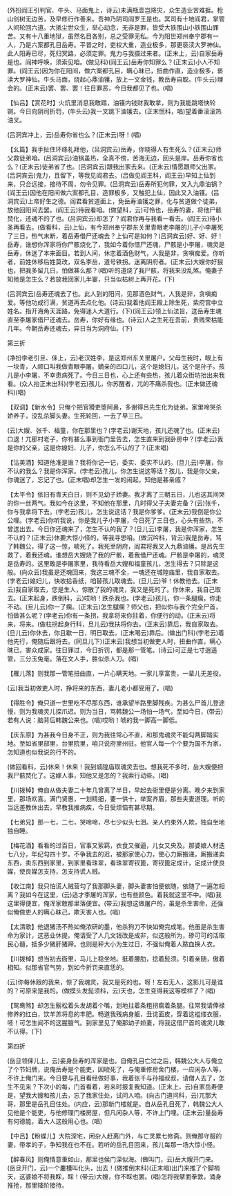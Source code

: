 <!-- { "loadSidebar": true } -->
(外扮阎王引判官、牛头、马面鬼上，诗云)未满瓶壶岂降灾，众生造业苦难捱。枪山剑树无边苦，及早修行作善来。吾神乃阴司阎罗王是也。冥司有十地阎君，掌管人间轮回六道。大抵尘世众生，举心动念，无非是罪，皆受大铁围山小铁围山罪苦。又有十八重地狱，虽然名目各别，总之受罪无私。今为阳世郑州奉宁郡有一人，乃是六案都孔目岳寿。平昔之时，吏权大重，造业极多，那更亵渎大罗神仙。此人阳寿已尽，死归冥路，必须定罪。鬼力与我摄过来者。(正末上，云)自家岳寿是也。阎神呼唤，须索见咱。(做见科)(阎王云)岳寿你知罪么？(正末云)小人不知罪。(阎王云)因为你在阳间，做六案都孔目，瞒心昧已，扭曲作直，造业极多，亵渎大罗神仙。牛头马面，烧起心鼎油镬，放上一文金钱，教岳寿自取。(牛头云)理会的。(正末云)罢、罢、罢！往日罪恶，今日我都见了也。(唱)

【仙吕】【赏花时】火炕里消息我敢踏，油镬内钱财我敢拿，则为我能跳塔快轮铡。今日向阴司折罚，(牛头云)我一叉跳下油镬去。(正末慌科，唱)望着番滚滚热油叉。

(吕洞宾冲上，云)岳寿你省也么？(正末云)呀！(唱)

【幺篇】我手扯住环绦礼拜他，(吕洞宾云)岳寿，你晓得人有生死么？(正末云)师父救徒弟咱。(吕洞宾云)油锅虽热，全真不傍，苦海无边，回头是岸。岳寿你省也么？(正末云)徒弟省了也。(吕洞宾云)跟我出家去来。(正末云)情愿跟师父出家。(吕洞宾云)鬼力，且留下，等我见阎君去。(吕做见阎王科，阎王云)早知上仙到来，只合远接，接待不周，勿令见罪。(吕洞宾云)岳寿所犯何罪，叉入九鼎油锅？(阎王云)因他在阳间做六案都孔目，造罪极多，又触犯上仙，因此又入油镬。(吕洞宾云)上帝好生之德。阎君看贫道面上，免岳寿油镬之罪，化与贫道做个徒弟，放他回阳间去罢。(阎王云)待我看咱。(做望科，云)可怜也，岳寿的妻，将他尸骸焚化，还魂不的了也。(吕洞宾云)却怎了？阎君你再与我看一看去。(阎王云)待小圣再看去。(做看科，云)上仙，有今郑州奉宁郡东关里青眼老李屠的儿子小李屠死了三日，热气末断，着岳寿借尸还魂去？上仙可是如何？(吕洞宾云)好、好、好！岳寿，谁想你浑家将你尸骸烧化了，我如今着你借尸还魂，尸骸是小李屠，魂灵是岳寿，休迷了本来面目。若到人间，休恋着酒色财气，人我是非，贪嗔痴爱。你听者，前姓休移后姓莫改，双名李岳，道号铁拐。迷离阴府者。(正末云)大嫂你好狠也，把我多留几日，怕做甚么那？(唱)听的道烧了我尸骸，将我来没乱煞。俺妻子知他是怎生么？若放我回家儿半霎，只当似枯树上再开花。(下)

(吕洞宾云)岳寿还魂去了也。此人到的阳问，见那酒色财气，人我是非，贪嗔痴爱。等他功成行满，贫道再去点化他。(诗云)我着他阎王殿上除生死，紫府宫中立姓名。指开海角天涯路，免得迷人大道行。(下)(阎王云)领上仙法旨，送岳寿生魂直至李屠家借尸还魂去。岳寿，你好有缘也。(诗云)人之生死在吾前，贵贱荣枯能几年。今朝岳寿还魂去，异日当为洞府仙。(下)

第三折

(净扮孛老引旦、俫上，云)老汉姓李，是这郑州东关里屠户。父母生我时，眼上有一块青，人顺口叫我做青眼李屠。嫡亲的四口儿，这个是媳妇儿，这个是孙子。孩儿是小李屠，不幸患病死了。今日三日也，心上还有些热，孩儿着众街坊抬出来我看。(众人抬正末出科)(孛老云)孩儿，你苏醒者，兀的不痛杀我也。(正末做还魂科)(唱)

【双调】【新水令】只俺个把官猾吏堕阿鼻，多谢得吕先生化为徒弟。家里啼哭杀娇养子，没乱杀脚头妻。生死轮回，一去了早三日。

(云)大嫂、张千、福童，你在那里也？(孛老云)谢天地，孩儿还魂了也。(正末云)口退！兀那村老子，你有甚么事到衙门里告去，怎生直来到我卧房中？(孛老云)我是你的父亲，这是你媳妇、儿子，你怎么不认的了？(正末唱)

【沽美酒】知道他准是谁？我将你记一记，委实、委实不认的。(旦儿云)李屠，你不认的我么？我是你浑家。(孛老云)孩儿，你怎生说这等话？孩儿，我是你父亲，你魂迷了，忘记了也。(正末唱)却怎生一发的闹起，知他是甚亲戚？

【太平令】依旧有青天白日，则不见幼子娇妻。我才离了三朝五日，儿也这其间哭的你一丝两气。我如今在这里，不知他在那里，几时得父子夫妻完备？(云)张千，你与我拿将下去。(孛老云)孩儿，怎生说这话？我是你爹爹。(正末云)我倒是你公公哩。(孛老云)你听我说，你是我儿子小李屠，今日死了三日也，心头有些热，不曾送出去。今日你还魂来了，怎生不认的我了？(旦儿云)李屠，我是你浑家，怎生不认的？(正末云)休要大惊小怪的，等我寻思咱。(做沉吟科，背云)我是岳寿，骂了韩魏公，得了这一惊，唬死了。我死至阴府，阎君将我叉入九鼎油镬。是吕先生救了，着我还魂。谁想岳大嫂烧了我的尸骸，着我借尸还魂。尸骸是李屠的，魂灵是岳寿的。这里敢是李屠家里，我待看岳大嫂和福童孩儿，怎生得去？只除是这般。(向众云)我虽是还魂回来，我这三魂不全，一魂还在城隍庙里，我自家取去。(孛老云)媳妇儿，快收拾香纸，咱替孩儿取魂去。(旦儿云)爷！休教他去。(正末云)我自家取去，您是生人，惊散了我的魂灵，我又是死的了。你休来，我自己取去。(正末起身，跌倒科，云)哎哟！跌杀我也。(孛老云)孩儿，你一条腿瘸，你走不动。(旦儿云)你一了瘸。(正末云)怎生腿瘸？师父也，把似你与我个完全尸首，怕做甚么呢？(孛老云)你有一条拐，我拿将来你拄着，你便行的动。(正末云)将来，将来。(做柱拐起身行科，旦儿云)我扶将你去。(正末云)靠后，我自家取去。(旦儿云)你休去，你且歇一日，明日取去。(正末喝云)靠后。(做出门科)(孛老云)着他先行，俺随后跟将去。(同旦儿下)(正末云)我想当初做吏人时，扭曲作直，瞒心昧已，害众成家。往日罪过，今日折罚，都是那一管笔。(诗云)可正是七寸逍遥管，三分玉兔毫。落在文人手，胜似杀人刀。(唱)

【雁儿落】则我那一管笔扭曲直，一片心瞒天地。一家儿享富贵，一辈儿无差役。

(云)我当初做吏人时，挣将来的东西，妻儿老小都受用了。(唱)

【得胜令】俺只道一世里吃不尽那东西，谁承望半路里脚残疾。为甚么尸首儿登途慢，则为我魂灵儿探爪迟。则为当日，骂韩魏公一场怕一场气，至如今日，(带云)若有人说：脑背后韩魏公来也。(唱)哎哟！唬的我一脚高一脚低。

【庆东原】为甚我今日身不正，则为我往常心不直，和那鬼魂灵不能勾两脚踏实地。至如省里部里，台里院里，咱只说府里州驻。他官人每一个个要为国不为家，怎知道也似我说的行不的。

(做回看科，云)休来！休来！我到城隍庙取魂灵去也。想我死不多时，岳大嫂便把我尸骸焚化了。这嫁人事，知他又是怎的？我索行动些。(唱)

【川拨棹】俺自从做夫妻二十年几曾离了半日，早起去衙里便是分离。晚夕来到家里，那场欢喜。满门贤惠，一划精细，要一供十，举案齐眉，那些夫妻道理。听的当远差教休出去，早教我推病疾，今日受烦恼有甚尽期。

【七弟兄】那一七，二七，哭啼啼，尽七少似头七泪。亲人约束外人欺，独自坐地独自睡。

【梅花酒】看看的过百日，官事又萦羁，衣食又催逼，儿女又央及。那婆娘人材迭七八分，年纪勾四十岁。不争我去的迟，被那家使心力，使心力厮搬递，厮搬递卖东西，卖东西到家里，到家里看珠翠，看珠翠寄钗篦，寄钗篦定成计，定成计使良媒，使良媒怎支持，怎支持谎人贼。

【收江南】我只怕谎人贼营勾了我那脚头妻，脚头妻害怕便依随，依随了一遍怎相离？我如今在这里，(云)适才李屠的浑家，也有些颜色。着我就这里不中。(唱)我这里得便宜，俺浑家敢那里落便宜。(带云)我想这做屠户的，虽是杀生害命，还强似俺做吏人的瞒心昧己，欺天害人也。(唱)

【太清歌】他退猪汤不热如俺浓研的墨，他杀狗刀不快如俺完成笔。他虽是杀生害命为家计，这恶业休提。俺请受了人几文钱改是成非，似这般所为，碜可可的活取民心髓，抵多少猪肝猪蹄。也则是秤大小为生过日，不强似俺着人脓血换人衣。

【川拨棹】想当初去衙里，马儿上稳坐地。挺着腰肋，捻着髭须。引着亲随，傲着相知。似那省官气势，到如今折罚来直恁的。

(云)你每休跟的我来，惊了我魂灵，我又是死的也。呀！左右无人，这影儿可是谁的？可原来是我的。(做摸头发髭须科，云)天也，怎生变得我这等模样了？(唱)

【鸳鸯煞】却怎生鬅松着头发胡着个嘴，划地拄着条粗拐瘸着条腿。往常我请俸禄修养的红白，饮羊羔将息的丰肥。畅道我残病身躯，丑诧面皮，穿着这褴缕衣服，呸！可怎生闻不的这腥膻气。到家里见了俺那幼子娇妻，将我这借尸首的魂灵儿敢不认得。(下)

第四折

(岳旦领俫儿上，云)妾身岳寿的浑家是也。自俺孔目亡过之后，韩魏公大人与俺立了个节妇牌，说俺岳寿是个能吏，因唬死了，与俺重修房舍门楼，一应闲杂人等，不许上俺门来。今日要与孔目看经做好事，我着张千与孙福叔叔，请僧人去了，怎生不见来？下次小的每，门首看着，若来时报复我知道。(正末上，云)自家岳寿便是，望我大嫂和孩儿去，忘了我家住处，试问人咱。(向古门道问科，云)兀那大哥，那里是岳孔目住处。(内应，云)那新门楼就是。自从岳孔目死了，韩魏公大人见他是个能吏，与他修理门楼房屋，但凡闲杂人等，不许上门哩。(正末云)量岳寿有何德能，着大人这般用心也。(唱)

【中吕】【粉蝶儿】大院深宅，闲杂人赶离门外，与亡灵累七修斋。则俺那守服的妻，带孝的子，争知我在也不在。若听的岳孔目回来，孩儿每那一场大惊小怪。

【醉春风】则俺情意重如山，那里也侯门深似海。(做叫门，云)岳大嫂开门来。(岳旦开门，云)一个鏖槽叫化头，出去！(做推倒末科)(正末唱)出门来推了个脚梢天，这婆娘不将我睬，睬！(带云)大嫂，你不睬也罢。(唱)怎将我擘面拳敦，涌身推抢，那里降阶接待。


